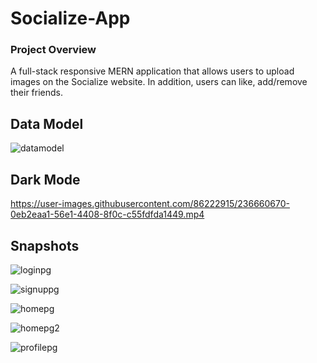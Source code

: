 # Socialize-App

### Project Overview
A full-stack responsive MERN application that allows users to upload images on the Socialize website. In addition, users can like, add/remove their friends.

<!-- ### Features
- Firebase Authentication and Login. -->

## Data Model

![datamodel](https://user-images.githubusercontent.com/86222915/236661099-961aa22e-d108-4d46-80e1-67726812d152.PNG)



## Dark Mode


https://user-images.githubusercontent.com/86222915/236660670-0eb2eaa1-56e1-4408-8f0c-c55fdfda1449.mp4




## Snapshots

![loginpg](https://user-images.githubusercontent.com/86222915/236658635-2c2355b9-ee2b-40be-8170-1ef093a520f0.PNG)

![signuppg](https://user-images.githubusercontent.com/86222915/236658638-8e47f037-2de1-4273-b27a-dbeb0e4f4ecc.PNG)

![homepg](https://user-images.githubusercontent.com/86222915/236658639-5a319961-d512-4d3e-a3ce-46d06db06eba.PNG)

![homepg2](https://user-images.githubusercontent.com/86222915/236658640-b211e591-4c1b-4d84-b6c8-4180be4304c8.PNG)

![profilepg](https://user-images.githubusercontent.com/86222915/236658642-20e50fec-cc06-42d5-b5a3-2825c2d76ae8.PNG)



